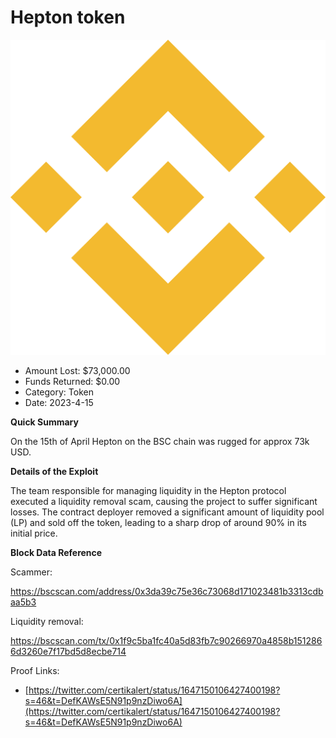 # Hepton token
![Hepton token](/rektimages/Hepton-token.png)
- Amount Lost: $73,000.00
- Funds Returned: $0.00
- Category: Token
- Date: 2023-4-15

**Quick Summary**

On the 15th of April Hepton on the BSC chain was rugged for approx 73k  USD.

  


 **Details of the Exploit**

The team responsible for managing liquidity in the Hepton protocol executed a liquidity removal scam, causing the project to suffer significant losses. The contract deployer removed a significant amount of liquidity pool (LP) and sold off the token, leading to a sharp drop of around 90% in its initial price.

  


 **Block Data Reference**

Scammer:

https://bscscan.com/address/0x3da39c75e36c73068d171023481b3313cdbaa5b3

Liquidity removal:

https://bscscan.com/tx/0x1f9c5ba1fc40a5d83fb7c90266970a4858b1512866d3260e7f17bd5d8ecbe714


Proof Links:
- [https://twitter.com/certikalert/status/1647150106427400198?s=46&t=DefKAWsE5N91p9nzDiwo6A](https://twitter.com/certikalert/status/1647150106427400198?s=46&t=DefKAWsE5N91p9nzDiwo6A)


